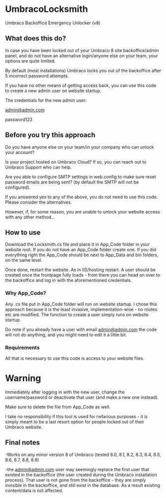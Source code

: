 # UmbracoLocksmith
Umbraco Backoffice Emergency Unlocker (v8)

## What does this do?
In case you have been locked out of your Umbraco 8 site backoffice/admin panel, and do not have an alternative login/anyone else on your team, your options are quite limited.

By default (most installations) Umbraco locks you out of the backoffice after 5 incorrect password attempts.

If you have no other means of getting access back, you can use this code to create a new admin user on website startup.

The credentials for the new admin user:

admin@admin.com

password123

## Before you try this approach

Do you have anyone else on your team/in your company who can unlock your account?

Is your project hosted on Umbraco Cloud? If so, you can reach out to Umbraco Support who can help.

Are you able to configure SMTP settings in web.config to make sure reset password emails are being sent? (by default the SMTP will not be configured).


If you answered yes to any of the above, you do not need to use this code. Please consider the alternatives.

However, if, for some reason, you are unable to unlock your website access with any other method...

## How to use

Download the Locksmith.cs file and place it in App_Code folder in your website root. If you do not have an App_Code folder create one.
If you did everything right the App_Code should be next to App_Data and bin folders, on the same level.

Once done, restart the website. As in IIS/hosting restart. A user should be created once the frontpage fully loads - from there you can head on over to the backoffice and log in with the aforementioned credentials.

### Why App_Code?

Any .cs file put in App_Code folder will run on website startup. I chose this approach because it is the least invasive, implementation-wise - no routes etc are modified. 
The function to create a user simply runs on website startup.

Do note if you already have a user with email admin@admin.com the code will not do anything, and you might need to edit it a little bit.

### Requirements

All that is necessary to use this code is access to your website files.

# Warning

Immediately after logging in with the new user, change the username/password or deactivate that user (and make a new one instead).

Make sure to delete the file from App_Code as well.

I take no responsibility if this tool is used for nefarious purposes - it is simply meant to be a last resort option for people locked out of their Umbraco website.

## Final notes

-Works on any minor version 8 of Umbraco (tested 8.0, 8.1, 8.2, 8.3, 8.4, 8.5, 8.6, 8.7, 8.8, 8.9)

-the admin@admin.com user may seemingly replace the first user that existed in the backoffice (the user created during the Umbraco installation process). That user is not gone from the backoffice - they are simply invisible in the backoffice, and still exist in the database. As a result existing content/data is not affected.
